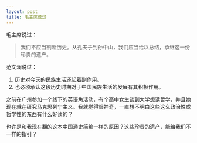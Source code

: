 ```yaml
---
layout: post
title: 毛主席说过
---
```


毛主席说过：

> 我们不应当割断历史。从孔夫子到孙中山，我们应当给以总结，承继这一份珍贵的遗产。

范文澜说过：

1. 历史对今天的民族生活还起着副作用。
2. 也必须承认这段历史时期对于中国民族生活的发展有其积极作用。

之前在广州参加一个线下的英语角活动，有个高中女生谈到大学想读哲学，并且她现在就在研究马克思列宁主义。我就觉得很神奇，一直想不明白这些这么政治性或哲学性的东西有什么好读的？

也许是和我现在翻的这本中国通史简编一样的原因？这些珍贵的遗产，能给我们不一样的指引？
